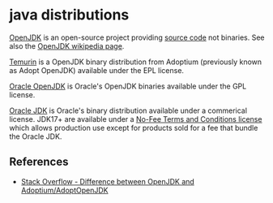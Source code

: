 # java distributions

[OpenJDK](https://openjdk.org/) is an open-source project providing [source code](https://github.com/openjdk/jdk) not binaries. See also the [OpenJDK wikipedia page](https://en.wikipedia.org/wiki/OpenJDK).

[Temurin](https://adoptium.net/) is a OpenJDK binary distribution from Adoptium (previously known as Adopt OpenJDK) available under the EPL license.

[Oracle OpenJDK](https://jdk.java.net/) is Oracle's OpenJDK binaries available under the GPL license.

[Oracle JDK](https://www.oracle.com/java/technologies/downloads/) is Oracle's binary distribution available under a commerical license. JDK17+ are available under a [No-Fee Terms and Conditions license](https://blogs.oracle.com/cloud-infrastructure/post/introducing-free-java-license) which allows production use except for products sold for a fee that bundle the Oracle JDK.

## References

- [Stack Overflow - Difference between OpenJDK and Adoptium/AdoptOpenJDK](https://stackoverflow.com/questions/52431764/difference-between-openjdk-and-adoptium-adoptopenjdk)

